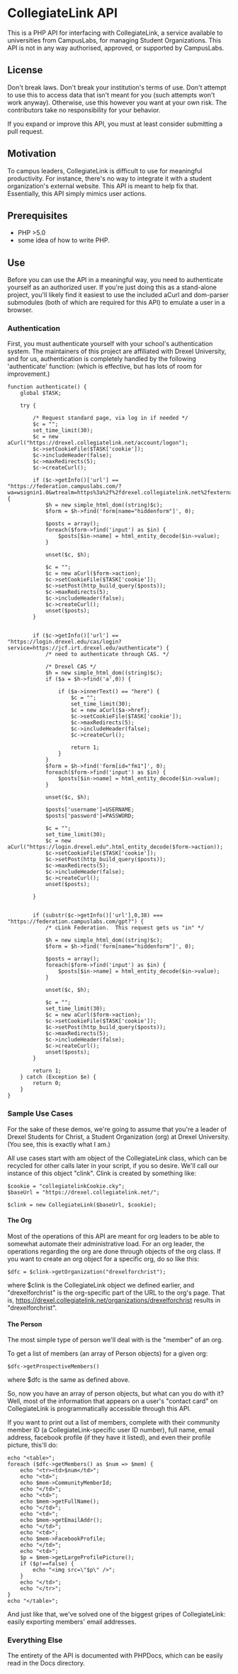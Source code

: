 CollegiateLink API
==================

This is a PHP API for interfacing with CollegiateLink, a service available to universities from CampusLabs, for managing Student Organizations.  This API is not in any way authorised, approved, or supported by CampusLabs.

## License

Don't break laws.  Don't break your institution's terms of use.  Don't attempt to use this to access data that isn't meant for you (such attempts won't work anyway).  Otherwise, use this however you want at your own risk.  The contributors take no responsibility for your behavior. 

If you expand or improve this API, you must at least consider submitting a pull request. 

## Motivation

To campus leaders, CollegiateLink is difficult to use for meaningful productivity.  For instance, there's no way to integrate it with a student organization's external website.  This API is meant to help fix that.  Essentially, this API simply mimics user actions. 

## Prerequisites

 - PHP >5.0
 - some idea of how to write PHP.

## Use

Before you can use the API in a meaningful way, you need to authenticate yourself as an authorized user.  If you're just doing this as a stand-alone project, you'll likely find it easiest to use the included aCurl and dom-parser submodules (both of which are required for this API) to emulate a user in a browser. 

### Authentication

First, you must authenticate yourself with your school's authentication system.  The maintainers of this project are affiliated with Drexel University, and for us, authentication is completely handled by the following 'authenticate' function: (which is effective, but has lots of room for improvement.)
    
    function authenticate() {
    	global $TASK;
    
    	try {
    
    		/* Request standard page, via log in if needed */
    		$c = "";
    		set_time_limit(30);
    		$c = new aCurl("https://drexel.collegiatelink.net/account/logon");
    		$c->setCookieFile($TASK['cookie']);
    		$c->includeHeader(false);
    		$c->maxRedirects(5);
    		$c->createCurl();
    
    		if ($c->getInfo()['url'] == "https://federation.campuslabs.com/?wa=wsignin1.0&wtrealm=https%3a%2f%2fdrexel.collegiatelink.net%2fexternalauthentication%2ffederationresult%2f&wctx=https%3a%2f%2fdrexel.collegiatelink.net%2faccount%2flogon") {
    			$h = new simple_html_dom((string)$c);
    			$form = $h->find('form[name="hiddenform"]', 0);
    
    			$posts = array();
    			foreach($form->find('input') as $in) {
    				$posts[$in->name] = html_entity_decode($in->value);
    			}
    
    			unset($c, $h);
    
    			$c = "";
    			$c = new aCurl($form->action);
    			$c->setCookieFile($TASK['cookie']);
    			$c->setPost(http_build_query($posts));
    			$c->maxRedirects(5);
    			$c->includeHeader(false);
    			$c->createCurl();
    			unset($posts);
    		}
    
    
    		if ($c->getInfo()['url'] == "https://login.drexel.edu/cas/login?service=https://jcf.irt.drexel.edu/authenticate") {
    			/* need to authenticate through CAS. */
    
    			/* Drexel CAS */
    			$h = new simple_html_dom((string)$c);
    			if ($a = $h->find('a',0)) {
    
    				if ($a->innerText() == "here") {
    					$c = "";
    					set_time_limit(30);
    					$c = new aCurl($a->href);
    					$c->setCookieFile($TASK['cookie']);
    					$c->maxRedirects(5);
    					$c->includeHeader(false);
    					$c->createCurl();
    
    					return 1;
    				}
    			}
    			$form = $h->find('form[id="fm1"]', 0);
    			foreach($form->find('input') as $in) {
    				$posts[$in->name] = html_entity_decode($in->value);
    			}
    
    			unset($c, $h);
    
    			$posts['username']=USERNAME;
    			$posts['password']=PASSWORD;
    
    			$c = "";
    			set_time_limit(30);
    			$c = new aCurl("https://login.drexel.edu".html_entity_decode($form->action));
    			$c->setCookieFile($TASK['cookie']);
    			$c->setPost(http_build_query($posts));
    			$c->maxRedirects(5);
    			$c->includeHeader(false);
    			$c->createCurl();
    			unset($posts);
    
    		}
    
    
    		if (substr($c->getInfo()['url'],0,38) === "https://federation.campuslabs.com/gpt?") {
    			/* cLink Federation.  This request gets us "in" */
    
    			$h = new simple_html_dom((string)$c);
    			$form = $h->find('form[name="hiddenform"]', 0);
    
    			$posts = array();
    			foreach($form->find('input') as $in) {
    				$posts[$in->name] = html_entity_decode($in->value);
    			}
    
    			unset($c, $h);
    
    			$c = "";
    			set_time_limit(30);
    			$c = new aCurl($form->action);
    			$c->setCookieFile($TASK['cookie']);
    			$c->setPost(http_build_query($posts));
    			$c->maxRedirects(5);
    			$c->includeHeader(false);
    			$c->createCurl();
    			unset($posts);
    		}
    
    		return 1;
    	} catch (Exception $e) {
    		return 0;
    	}
    }
    
    
### Sample Use Cases

For the sake of these demos, we're going to assume that you're a leader of Drexel Students for Christ, a Student Organization (org) at Drexel University.  (You see, this is exactly what I am.)  

All use cases start with am object of the CollegiateLink class, which can be recycled for other calls later in your script, if you so desire.  We'll call our instance of this object "clink".  Clink is created by something like:

    $cookie = "collegiatelinkCookie.cky";
    $baseUrl = "https://drexel.collegiatelink.net/";
    
    $clink = new CollegiateLink($baseUrl, $cookie);
  
 
#### The Org

Most of the operations of this API are meant for org leaders to be able to somewhat automate their administrative load.  For an org leader, the operations regarding the org are done through objects of the org class.  If you want to create an org object for a specific org, do so like this:

    $dfc = $clink->getOrganization("drexelforchrist");
    
where $clink is the CollegiateLink object we defined earlier, and "drexelforchrist" is the org-specific part of the URL to the org's page.  That is, https://drexel.collegiatelink.net/organizations/drexelforchrist results in "drexelforchrist". 


#### The Person

The most simple type of person we'll deal with is the "member" of an org.

To get a list of members (an array of Person objects) for a given org:

    $dfc->getProspectiveMembers()
    
where $dfc is the same as defined above.  

So, now you have an array of person objects, but what can you do with it?  Well, most of the information that appears on a user's "contact card" on CollegiateLink is programmatically accessible through this API. 

If you want to print out a list of members, complete with their community member ID (a CollegiateLink-specific user ID number), full name, email address, facebook profile (if they have it listed), and even their profile picture, this'll do: 

    echo "<table>";
    foreach ($dfc->getMembers() as $num => $mem) {
        echo "<tr><td>$num</td>";
        echo "<td>";
        echo $mem->CommunityMemberId;
        echo "</td>";
        echo "<td>";
        echo $mem->getFullName();
        echo "</td>";
        echo "<td>";
        echo $mem->getEmailAddr();
        echo "</td>";
        echo "<td>";
        echo $mem->FacebookProfile;
        echo "</td>";
        echo "<td>";
        $p = $mem->getLargeProfilePicture();
        if ($p!==false) {
            echo "<img src=\"$p\" />";
        }
        echo "</td>";
        echo "</tr>";
    }
    echo "</table>";
 
And just like that, we've solved one of the biggest gripes of CollegiateLink: easily exporting members' email addresses. 
 
 
### Everything Else
 
The entirety of the API is documented with PHPDocs, which can be easily read in the Docs directory. 